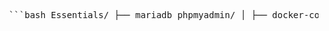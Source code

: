 <pre lang="markdown"> ```bash Essentials/ ├── mariadb_phpmyadmin/ │ ├── docker-compose.yml │ ├── data/ │ └── phpmyadmin_data/ ├── mysql_phpmyadmin/ │ ├── docker-compose.yml │ ├── data/ │ └── phpmyadmin_data/ ├── mongodb_mongoexpress/ │ ├── docker-compose.yml │ ├── data/ │ └── mongo-express_data/ ├── apache/ │ ├── docker-compose.yml │ ├── apache_html/ │ ├── apache_config/ │ └── apache_logs/ ├── nginx/ │ ├── docker-compose.yml │ ├── nginx_html/ │ ├── nginx_config/ │ └── nginx_logs/ └── php/ ├── docker-compose.php.yml ├── src/index.php ├── logs/logs └── conf.d/php.ini ``` </pre>
